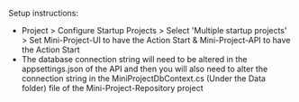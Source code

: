 Setup instructions:
- Project > Configure Startup Projects > Select 'Multiple startup projects' > Set Mini-Project-UI to have the Action Start & Mini-Project-API to have the Action Start
- The database connection string will need to be altered in the appsettings.json of the API and then you will also need to alter the connection string in the MiniProjectDbContext.cs (Under the Data folder) file of the Mini-Project-Repository project
